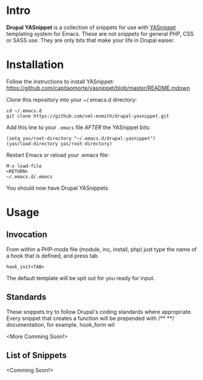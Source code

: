 # Intro

**Drupal YASnippet** is a collection of snippets for use with [YASnippet](https://github.com/capitaomorte/yasnippet/ "YASnippet") templating system for Emacs. These are not snippets for general PHP, CSS or SASS use. They are only bits that make your life in Drupal eaiser.

# Installation

Follow the instructions to install YASnippet: https://github.com/capitaomorte/yasnippet/blob/master/README.mdown

Clone this repository into your ~/.emacs.d directory:
````
cd ~/.emacs.d
git clone https://github.com/vml-msmith/drupal-yasnippet.git
````

Add this line to your `.emacs` file *AFTER* the YASnippet bits:
````
(setq yas/root-directory "~/.emacs.d/drupal-yasnippet")
(yas/load-directory yas/root-directory)
````

Restart Emacs or reload your .emacs file:
````
M-x load-file
<RETURN>
~/.emacs.d/.emacs
````

You should now have Drupal YASnippets.

# Usage

## Invocation

From within a PHP-mode file (module, inc, install, php) just type the name of a hook that is defined, and press tab.
````
hook_init<TAB>
````

The default template will be spit out for you ready for input.


## Standards

These snippets try to follow Drupal's coding standards where appropriate.
Every snippet that creates a function will be prepended with /** **/
documentation, for example. hook_form wil

<More Comming Soon!>

## List of Snippets

<Comming Soon!>
